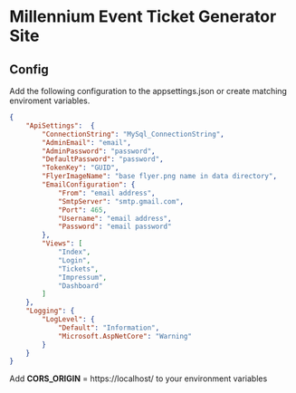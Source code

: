 # Millennium Event Ticket Generator Site

## Config

Add the following configuration to the appsettings.json or create matching enviroment variables.

```json
{
    "ApiSettings":  {
        "ConnectionString": "MySql_ConnectionString",
        "AdminEmail": "email",
        "AdminPassword": "password",
        "DefaultPassword": "password",
        "TokenKey": "GUID",
        "FlyerImageName": "base flyer.png name in data directory",
        "EmailConfiguration": {
            "From": "email address",
            "SmtpServer": "smtp.gmail.com",
            "Port": 465,
            "Username": "email address",
            "Password": "email password"
        },
        "Views": [
            "Index",
            "Login",
            "Tickets",
            "Impressum",
            "Dashboard"
        ]
    },
    "Logging": {
        "LogLevel": {
            "Default": "Information",
            "Microsoft.AspNetCore": "Warning"
        }
    }
}
```

Add **CORS_ORIGIN** = https://localhost/ to your environment variables

